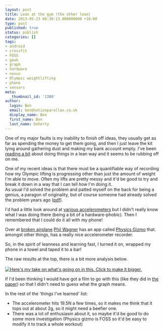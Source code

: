 ```yaml
---
layout: post
title: Lean at the gym (the other lean)
date: 2013-05-23 08:30:13.000000000 +10:00
type: post
published: true
status: publish
categories: []
tags:
- android
- crossfit
- FOSS
- geek
- graph
- hardware
- nexus
- Olympic weightlifting
- phone
- sensors
meta:
  _thumbnail_id: '1380'
author:
  login: Ben
  email: ben@notionparallax.co.uk
  display_name: Ben
  first_name: Ben
  last_name: Doherty
---
```

<p><script type="text/javascript" src="//ajax.googleapis.com/ajax/static/modules/gviz/1.0/chart.js"><br />
{"dataSourceUrl":"//docs.google.com/a/notionparallax.co.uk/spreadsheet/tq?key=0AgIWT_wqd-VmdGxnamtuUG8yZEo3UzViel8xV1o0b2c&transpose=0&headers=0&range=A191%3AD358&gid=0&pub=1",<br />
"options":{"vAxes":[{"useFormatFromData":true,"title":null,"minValue":null,"viewWindow":{"min":null,"max":null},"maxValue":null},{"useFormatFromData":true,"minValue":null,"viewWindow":{"min":null,"max":null},"maxValue":null}],"titleTextStyle":{"bold":true,"color":"#000","fontSize":16},"booleanRole":"certainty","curveType":"","title":"","animation":{"duration":0},"legend":"none","lineWidth":2,"useFirstColumnAsDomain":true,<br />
"hAxis":{"useFormatFromData":false,"minorGridlines":{"count":"2","color":"#cccccc"},<br />
"formatOptions":{"source":"inline"},"minValue":null,"format":"0.##","gridlines":{"count":"5","color":"#b7b7b7"},"logScale":false,"viewWindow":{"min":null,"max":null},"maxValue":null},"width":620,"height":400},"state":{},"view":{},"isDefaultVisualization":true,"chartType":"LineChart","chartName":"Chart1"}<br />
</script></p>
<p>One of my major faults is my inability to finish off ideas, they usually get as far as spending the money to get them going, and then I just leave the kit lying around gathering dust and making my bank account empty. I've been <a href="http://shop.oreilly.com/category/series/lean.do" title="THE LEAN SERIES">reading a bit</a> about doing things in a lean way and it seems to be rubbing off on me.</p>
<p>One of my recent ideas is that there must be a quantifiable way of recording how my Olympic lifting is progressing other than just the amount of weight I'm able to move. Often my lifts are pretty messy and it'd be good to try and break it down in a way that I can tell <em>how</em> I'm doing it.<br />
As usual I'd solved the problem and patted myself on the back for being a genius, a paragon of originality, but of course someone had already solved the problem years ago (<a href="http://www.setantacollege.com/wp-content/uploads/Journal_db/VALIDATION%20OF%20AN%20ACCELEROMETER%20FOR%20MEASURING%20SPORT%20PERFORMANCE.pdf" title="VALIDATION OF AN ACCELEROMETER FOR MEASURING SPORT PERFORMANCE - KIMITAKE SATO, SARAH L. SMITH, WILLIAM A. SANDS ">pdf</a>).</p>
<p>I'd had a little look around at <a href="http://littlebirdelectronics.com/collections/sensors-accelerometers">various accelerometers</a> but I didn't really know what I was doing there (being a bit of a hardware-phobic). Then I remembered that I could do it all with my phone! </p>
<p>Over at <a href="http://www.brokenairplane.com/2012/08/physics-gizmo-is-open-source.html">broken airplane</a> <a href="https://plus.google.com/110891307255905847602/posts" title="Phil Wagner's Google+ page">Phil Wagner</a> has an app called <a href="https://play.google.com/store/apps/details?id=com.brokenairplane.physicsGizmo" title="Android play store - free!">Physics Gizmo</a> that. amongst other things, has a really nice accelerometer recorder.</p>
<p>So, in the spirit of leanness and learning fast, I turned it on, wrapped my phone in a towel and taped it to a bar!</p>
<p>The raw results at the top, there is a bit more analysis below.<br />
<!--more--><br />
<a href="http://notionparallax.co.uk/wordpress/wp-content/uploads/2013/05/accelerometerTest.png"><img src="{{ site.baseurl }}/assets/accelerometerTest-1024x486.png" alt="Here&#039;s my take on what&#039;s going on in this. Click to make it bigger." class="alignnone size-large wp-image-1380" /></a></p>
<p>If I'd been thinking I would have got a film to go with this (like they did in <a href="http://www.setantacollege.com/wp-content/uploads/Journal_db/VALIDATION%20OF%20AN%20ACCELEROMETER%20FOR%20MEASURING%20SPORT%20PERFORMANCE.pdf">the paper</a>) so that I didn't need to guess what the graph means. </p>
<p>In the rest of the 'things I've learned' list: </p>
<ul>
<li>The accelerometer hits 19.5N a few times, so it makes me think that it tops out at about 2g, so it might need a beefier one. </li>
<li>There was a lot of enthusiasm about it, so maybe it'd be good to do some more investigation (Physics gizmo is FOSS so it'd be easy to modify it to track a whole workout)</li>
</ul>
